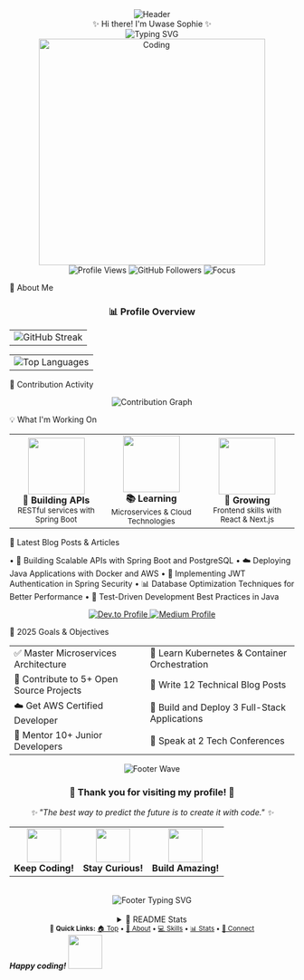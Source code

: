 <div align="center"> <img src="https://capsule-render.vercel.app/api?type=waving&color=gradient&customColorList=6,11,20&height=200&section=header&text=Uwase%20Sophie&fontSize=50&fontColor=fff&animation=twinkling&fontAlignY=32" alt="Header"/> </div> 
<div align="center">✨ Hi there! I'm Uwase Sophie ✨</div>
<div align="center"> <img src="https://readme-typing-svg.herokuapp.com?font=Fira+Code&weight=600&size=28&pause=1000&color=6366F1&center=true&vCenter=true&random=false&width=600&lines=Backend+Developer+%F0%9F%9A%80;Java+Enthusiast+%E2%98%95;Building+Amazing+APIs+%F0%9F%94%A7;Always+Learning+%F0%9F%93%9A;Spring+Boot+Developer+%F0%9F%8C%B1;Problem+Solver+%F0%9F%A7%A9" alt="Typing SVG" /> </div> <div align="center"> <img  alt="Coding" width="400" src="https://media.giphy.com/media/L1R1tvI9svkIWwpVYr/giphy.gif">  </div> <div align="center"> <img src="https://komarev.com/ghpvc/?username=tifan9&label=Profile%20Views&color=6366f1&style=for-the-badge" alt="Profile Views" /> <img src="https://img.shields.io/github/followers/tifan9?label=Followers&style=for-the-badge&color=6366f1" alt="GitHub Followers" /> <img src="https://img.shields.io/badge/Focus-Backend%20Development-6366f1?style=for-the-badge" alt="Focus" /> </div> 
 
🎯 About Me

<div align="center"> <h3>📊 Profile Overview</h3> </div> <div align="center"> <table> <tr>  <td> <img src="https://github-readme-streak-stats.herokuapp.com/?user=tifan9&theme=tokyonight&hide_border=true&background=0D1117&stroke=6366F1&ring=6366F1&fire=FF6B35&currStreakLabel=C9D1D9&dates=C9D1D9&currStreakNum=FFFFFF&sideNums=FFFFFF" alt="GitHub Streak" /> </td> </tr> </table> </div> <div align="center"> <table> <tr> <td> <img src="https://github-readme-stats.vercel.app/api/top-langs/?username=tifan9&layout=compact&theme=tokyonight&hide_border=true&bg_color=0D1117&title_color=6366F1&text_color=C9D1D9&langs_count=8" alt="Top Languages" /> </td>  </tr> </table> </div> 
 
🎨 Contribution Activity
<div align="center"> <img src="https://github-readme-activity-graph.vercel.app/graph?username=tifan9&theme=tokyo-night&hide_border=true&bg_color=0D1117&color=6366F1&line=58A6FF&point=C9D1D9&area=true&hide_title=false" alt="Contribution Graph" /> </div> 
 

<!-- 📈 Coding Activity & Insights
<div align="center"> <table> <tr> <td> <img src="https://github-profile-summary-cards.vercel.app/api/cards/repos-per-language?username=tifan9&theme=tokyonight" alt="Repos per Language" /> </td> <td> <img src="https://github-profile-summary-cards.vercel.app/api/cards/productive-time?username=tifan9&theme=tokyonight&utc_offset=2" alt="Productive Time" /> </td> </tr> </table> </div>  -->
 
<!-- 🚀 Featured Projects & Repositories
<div align="center"> <table> <tr> <td> <a href="https://github.com/tifan9/project1"> <img src="https://github-readme-stats.vercel.app/api/pin/?username=tifan9&repo=spring-boot-api&theme=tokyonight&hide_border=true&bg_color=0D1117&title_color=6366F1&text_color=C9D1D9&icon_color=58A6FF" alt="Spring Boot API" /> </a> </td> <td> <a href="https://github.com/tifan9/project2"> <img src="https://github-readme-stats.vercel.app/api/pin/?username=tifan9&repo=react-dashboard&theme=tokyonight&hide_border=true&bg_color=0D1117&title_color=6366F1&text_color=C9D1D9&icon_color=58A6FF" alt="React Dashboard" /> </a> </td> </tr> </table> </div> <div align="center"> <i>⭐ Don't forget to star repositories you find interesting!</i> </div> 
 
🤝 Let's Connect & Collaborate!
<div align="center"> 
📱 Find Me Online
     
</div> <div align="center"> 
💼 Open for Opportunities
    
</div>  -->
 
💡 What I'm Working On
<div align="center"> <table> <tr> <td align="center"> <img src="https://media.giphy.com/media/WUlplcMpOCEmTGBtBW/giphy.gif" width="100"> <br><strong>🔧 Building APIs</strong> <br><sub>RESTful services with Spring Boot</sub> </td> <td align="center"> <img src="https://media.giphy.com/media/kH1DBkPNyZPOk0BxrM/giphy.gif" width="100"> <br><strong>📚 Learning</strong> <br><sub>Microservices & Cloud Technologies</sub> </td> <td align="center"> <img src="https://media.giphy.com/media/du3J3cXyzhj75IOgvA/giphy.gif" width="100"> <br><strong>🌱 Growing</strong> <br><sub>Frontend skills with React & Next.js</sub> </td> </tr> </table> </div> 
 
📝 Latest Blog Posts & Articles
<!-- BLOG-POST-LIST:START --> 
•	🚀 Building Scalable APIs with Spring Boot and PostgreSQL
•	☁️ Deploying Java Applications with Docker and AWS
•	🔐 Implementing JWT Authentication in Spring Security
•	📊 Database Optimization Techniques for Better Performance
•	🧪 Test-Driven Development Best Practices in Java
<!-- BLOG-POST-LIST:END --> <div align="center"> <a href="https://dev.to/uwase-sophie"> <img src="https://img.shields.io/badge/dev.to-0A0A0A?style=for-the-badge&logo=dev.to&logoColor=white" alt="Dev.to Profile" /> </a> <a href="https://medium.com/@uwasesophie101"> <img src="https://img.shields.io/badge/Medium-12100E?style=for-the-badge&logo=medium&logoColor=white" alt="Medium Profile" /> </a> </div> 
 
🎯 2025 Goals & Objectives
<div align="center"> <table> <tr> <td>✅ Master Microservices Architecture</td> <td>🔄 Learn Kubernetes & Container Orchestration</td> </tr> <tr> <td>🔄 Contribute to 5+ Open Source Projects</td> <td>📝 Write 12 Technical Blog Posts</td> </tr> <tr> <td>☁️ Get AWS Certified Developer</td> <td>🚀 Build and Deploy 3 Full-Stack Applications</td> </tr> <tr> <td>🤝 Mentor 10+ Junior Developers</td> <td>🎤 Speak at 2 Tech Conferences</td> </tr> </table> </div> 
 
<div align="center"> <img src="https://capsule-render.vercel.app/api?type=waving&color=gradient&customColorList=6,11,20&height=120&section=footer&animation=twinkling" alt="Footer Wave" /> </div> <div align="center"> <h3>🌟 Thank you for visiting my profile! 🌟</h3> <p><i>✨ "The best way to predict the future is to create it with code." ✨</i></p> <table> <tr> <td align="center"> <img src="https://media.giphy.com/media/LnQjpWaON8nhr21vNW/giphy.gif" width="60"> <br><strong>Keep Coding!</strong> </td> <td align="center"> <img src="https://media.giphy.com/media/7j2hfyeVcDtf2/giphy.gif" width="60"> <br><strong>Stay Curious!</strong> </td> <td align="center"> <img src="https://media.giphy.com/media/mGcNjsfWAjY5AEZNw6/giphy.gif" width="60"> <br><strong>Build Amazing!</strong> </td> </tr> </table> <br> 
<!-- 🔥 Profile Last Updated: August 2025 -->
<img src="https://readme-typing-svg.herokuapp.com?font=Fira+Code&size=14&pause=1000&color=6366F1&center=true&vCenter=true&width=400&lines=Thanks+for+stopping+by!+👋;Let's+build+something+amazing+together!+🚀;Feel+free+to+reach+out+anytime!+💬" alt="Footer Typing SVG" /> 
<br><br>
<details> <summary>🎨 README Stats</summary> <br> <img src="https://img.shields.io/badge/Made%20with-Markdown-1f425f.svg?style=for-the-badge" alt="Made with Markdown"> <img src="https://img.shields.io/badge/Maintained-Yes-green.svg?style=for-the-badge" alt="Maintained"> <img src="https://img.shields.io/badge/Last%20Updated-August%202025-blue.svg?style=for-the-badge" alt="Last Updated"> </details> </div> 
 
<div align="center"> <sub>🔗 <strong>Quick Links:</strong> <a href="#-hi-there-im-uwase-sophie-">🏠 Top</a> • <a href="#-about-me">👤 About</a> • <a href="#️-tech-stack--tools">💻 Skills</a> • <a href="#-github-analytics--statistics">📊 Stats</a> • <a href="#-lets-connect--collaborate">🤝 Connect</a> </sub> </div><em><b>Happy coding!</b></em> <img src="https://media.giphy.com/media/7j2hfyeVcDtf2/giphy.gif" width="60"> </div>

